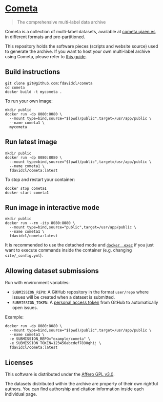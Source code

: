 # [Cometa](https://cometa.ujaen.es)

> The comprehensive multi-label data archive

Cometa is a collection of multi-label datasets, available at [cometa.ujaen.es](https://cometa.ujaen.es) in different 
formats and pre-partitioned.

This repository holds the software pieces (scripts and website source) used to generate the archive. If you 
want to host your own multi-label archive using Cometa, please refer to [this guide](https://cometa.ujaen.es/self-host).

## Build instructions

```
git clone git@github.com:fdavidcl/cometa
cd cometa
docker build -t mycometa .
```

To run your own image:

```
mkdir public
docker run -dp 8080:8080 \
  --mount type=bind,source="$(pwd)/public",target=/usr/app/public \
  --name cometa1 \
  mycometa
```

## Run latest image

```
mkdir public
docker run -dp 8080:8080 \
  --mount type=bind,source="$(pwd)/public",target=/usr/app/public \
  --name cometa1 \
  fdavidcl/cometa:latest
```

To stop and restart your container:

```
docker stop cometa1
docker start cometa1
```

## Run image in interactive mode

```
mkdir public
docker run --rm -itp 8080:8080 \
  --mount type=bind,source="public",target=/usr/app/public \
  --name cometa1 \
  fdavidcl/cometa:latest
```

It is recommended to use the detached mode and [`docker 
exec`](https://docs.docker.com/engine/reference/commandline/exec/) if you just want to execute 
commands inside the container (e.g. changing `site/_config.yml`).

## Allowing dataset submissions

Run with environment variables:

- `SUBMISSION_REPO`: A GitHub repository in the format `user/repo` where issues will be created when a dataset is submitted.
- `SUBMISSION_TOKEN`: A [personal access token](https://github.com/settings/tokens) from GitHub to automatically open issues.

Example:

```
docker run -dp 8080:8080 \
  --mount type=bind,source="$(pwd)/public",target=/usr/app/public \
  --name cometa1 \
  -e SUBMISSION_REPO="example/cometa" \
  -e SUBMISSION_TOKEN=123456abcdef7890ghij \
  fdavidcl/cometa:latest
```

## Licenses

This software is distributed under the [Affero GPL v3.0](https://github.com/fdavidcl/cometa/blob/master/LICENSE).

The datasets distributed within the archive are property of their own rightful authors. You can find 
authorship and citation information inside each individual page.
